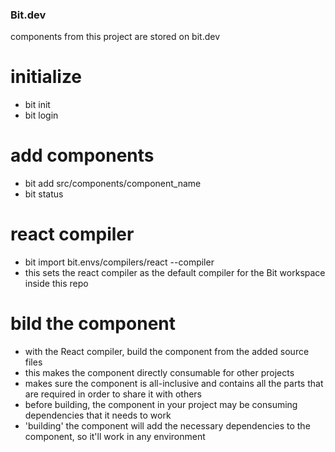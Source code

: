 ### Bit.dev 
components from this project are stored on bit.dev

# initialize
- bit init
- bit login

# add components
- bit add src/components/component_name
- bit status

# react compiler
- bit import bit.envs/compilers/react --compiler
- this sets the react compiler as the default compiler for the Bit workspace inside this repo

# bild the component
- with the React compiler, build the component from the added source files
- this makes the component directly consumable for other projects
- makes sure the component is all-inclusive and contains all the parts that are required in order to share it with others
- before building, the component in your project may be consuming dependencies that it needs to work
- 'building' the component will add the necessary dependencies to the component, so it'll work in any environment